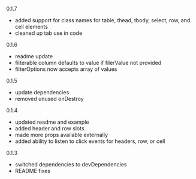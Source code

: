 

0.1.7
- added support for class names for table, thead, tbody, select, row, and cell elements
- cleaned up tab use in code

0.1.6
- readme update
- filterable column defaults to value if filerValue not provided
- filterOptions now accepts array of values

0.1.5
- update dependencies
- removed unused onDestroy

0.1.4
- updated readme and example
- added header and row slots
- made more props available externally
- added ability to listen to click events for headers, row, or cell

0.1.3
- switched dependencies to devDependencies
- README fixes